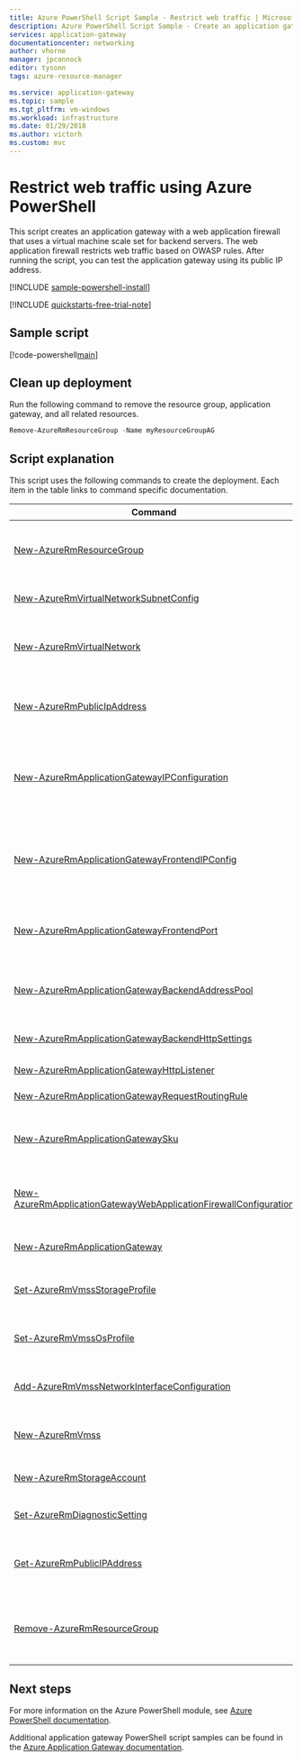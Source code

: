 ```yaml
---
title: Azure PowerShell Script Sample - Restrict web traffic | Microsoft Docs
description: Azure PowerShell Script Sample - Create an application gateway with a web application firewall and a virtual machine scale set that uses OWASP rules to restrict traffic.
services: application-gateway
documentationcenter: networking
author: vhorne
manager: jpconnock
editor: tysonn
tags: azure-resource-manager

ms.service: application-gateway
ms.topic: sample
ms.tgt_pltfrm: vm-windows
ms.workload: infrastructure
ms.date: 01/29/2018
ms.author: victorh
ms.custom: mvc
---
```


# Restrict web traffic using Azure PowerShell

This script creates an application gateway with a web application firewall that uses a virtual machine scale set for backend servers. The web application firewall restricts web traffic based on OWASP rules. After running the script, you can test the application gateway using its public IP address.

[!INCLUDE [sample-powershell-install](../../../includes/sample-powershell-install-no-ssh.md)]

[!INCLUDE [quickstarts-free-trial-note](../../../includes/quickstarts-free-trial-note.md)]

## Sample script

[!code-powershell[main](../../../powershell_scripts/application-gateway/create-vmss/create-vmss-waf.ps1 "Create application gateway with WAF")]

## Clean up deployment 

Run the following command to remove the resource group, application gateway, and all related resources.

```powershell
Remove-AzureRmResourceGroup -Name myResourceGroupAG
```

## Script explanation

This script uses the following commands to create the deployment. Each item in the table links to command specific documentation.

| Command | Notes |
|---|---|
| [New-AzureRmResourceGroup](/powershell/module/azurerm.resources/new-azurermresourcegroup) | Creates a resource group in which all resources are stored. |
| [New-AzureRmVirtualNetworkSubnetConfig](/powershell/module/azurerm.network/new-azurermvirtualnetworksubnetconfig) | Creates the subnet configuration. |
| [New-AzureRmVirtualNetwork](/powershell/module/azurerm.network/new-azurermvirtualnetwork) | Creates the virtual network using with the subnet configurations. |
| [New-AzureRmPublicIpAddress](/powershell/module/azurerm.network/new-azurermpublicipaddress) | Creates the public IP address for the application gateway. |
| [New-AzureRmApplicationGatewayIPConfiguration](/powershell/module/azurerm.network/new-azurermapplicationgatewayipconfiguration) | Creates the configuration that associates a subnet with the application gateway. |
| [New-AzureRmApplicationGatewayFrontendIPConfig](/powershell/module/azurerm.network/new-azurermapplicationgatewayfrontendipconfig) | Creates the configuration that assigns a public IP address to the application gateway. |
| [New-AzureRmApplicationGatewayFrontendPort](/powershell/module/azurerm.network/new-azurermapplicationgatewayfrontendport) | Assigns a port to be used to access the application gateway. |
| [New-AzureRmApplicationGatewayBackendAddressPool](/powershell/module/azurerm.network/new-azurermapplicationgatewaybackendaddresspool) | Creates a backend pool for an application gateway. |
| [New-AzureRmApplicationGatewayBackendHttpSettings](/powershell/module/azurerm.network/new-azurermapplicationgatewaybackendhttpsettings) | Configures settings for a backend pool. |
| [New-AzureRmApplicationGatewayHttpListener](/powershell/module/azurerm.network/new-azurermapplicationgatewayhttplistener) | Creates a listener. |
| [New-AzureRmApplicationGatewayRequestRoutingRule](/powershell/module/azurerm.network/new-azurermapplicationgatewayrequestroutingrule) | Creates a routing rule. |
| [New-AzureRmApplicationGatewaySku](/powershell/module/azurerm.network/new-azurermapplicationgatewaysku) | Specify the tier and capacity for an application gateway. |
| [New-AzureRmApplicationGatewayWebApplicationFirewallConfiguration](/powershell/module/azurerm.network/new-azurermapplicationgatewaywebapplicationfirewallconfiguration) | Creates the web application firewall configuration. |
| [New-AzureRmApplicationGateway](/powershell/module/azurerm.network/new-azurermapplicationgateway) | Create an application gateway. |
| [Set-AzureRmVmssStorageProfile](/powershell/module/azurerm.compute/set-azurermvmssstorageprofile) | Create a storage profile for the scale set. |
| [Set-AzureRmVmssOsProfile](/powershell/module/azurerm.compute/set-azurermvmssosprofile) | Define the operating system for the scale set. |
| [Add-AzureRmVmssNetworkInterfaceConfiguration](/powershell/module/azurerm.compute/add-azurermvmssnetworkinterfaceconfiguration) | Define the network interface for the scale set. |
| [New-AzureRmVmss](/powershell/module/azurerm.compute/new-azurermvm) | Create a virtual machine scale set. |
| [New-AzureRmStorageAccount](/powershell/module/azurerm.storage/new-azurermstorageaccount) | Creates a storage account. |
| [Set-AzureRmDiagnosticSetting](/powershell/module/azurerm.insights/set-azurermdiagnosticsetting) | Configures diagnostics to record data. |
| [Get-AzureRmPublicIPAddress](/powershell/module/azurerm.network/get-azurermpublicipaddress) | Gets the public IP address of an application gateway. |
|[Remove-AzureRmResourceGroup](/powershell/module/azurerm.resources/remove-azurermresourcegroup) | Removes a resource group and all resources contained within. | 
## Next steps

For more information on the Azure PowerShell module, see [Azure PowerShell documentation](/powershell/azure/overview).

Additional application gateway PowerShell script samples can be found in the [Azure Application Gateway documentation](../powershell-samples.md).
